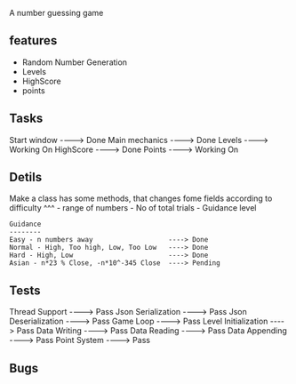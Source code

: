 ﻿A number guessing game 

features
--------

- Random Number Generation
- Levels
- HighScore
- points


Tasks
-----

Start window			----> Done
Main mechanics			----> Done
Levels					----> Working On
HighScore				----> Done
Points					----> Working On


Detils
------

Make a class has some methods, that changes fome fields according to difficulty  ^^^
	- range of numbers
	- No of total trials
	- Guidance level

	Guidance
	--------
	Easy - n numbers away					----> Done
	Normal - High, Too high, Low, Too Low	----> Done
	Hard - High, Low						----> Done
	Asian - n*23 % Close, -n*10^-345 Close	----> Pending

Tests
------
Thread Support			----> Pass
Json Serialization		----> Pass
Json Deserialization	----> Pass
Game Loop				----> Pass
Level Initialization	----> Pass
Data Writing			----> Pass
Data Reading			----> Pass
Data Appending			----> Pass
Point System			----> Pass

Bugs
----
